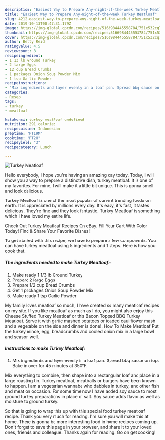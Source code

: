 ```yaml
---
description: "Easiest Way to Prepare Any-night-of-the-week Turkey Meatloaf"
title: "Easiest Way to Prepare Any-night-of-the-week Turkey Meatloaf"
slug: 4212-easiest-way-to-prepare-any-night-of-the-week-turkey-meatloaf
date: 2019-10-13T00:47:31.179Z
image: https://img-global.cpcdn.com/recipes/5166984445558784/751x532cq70/turkey-meatloaf-recipe-main-photo.jpg
thumbnail: https://img-global.cpcdn.com/recipes/5166984445558784/751x532cq70/turkey-meatloaf-recipe-main-photo.jpg
cover: https://img-global.cpcdn.com/recipes/5166984445558784/751x532cq70/turkey-meatloaf-recipe-main-photo.jpg
author: Betty Reid
ratingvalue: 4.5
reviewcount: 8
recipeingredient:
- 1 13 lb Ground Turkey
- 2 large Eggs
- 12 cup Bread Crumbs
- 1 packages Onion Soup Powder Mix
- 1 tsp Garlic Powder
recipeinstructions:
- "Mix ingredients and layer evenly in a loaf pan. Spread bbq sauce on top. Bake in over for 45 minutes at 350°F."
categories:
- Resep
tags:
- turkey
- meatloaf

katakunci: turkey meatloaf undefined
nutrition: 291 calories
recipecuisine: Indonesian
preptime: "PT19M"
cooktime: "PT2H"
recipeyield: "3"
recipecategory: Lunch

---
```



![Turkey Meatloaf](https://img-global.cpcdn.com/recipes/5166984445558784/751x532cq70/turkey-meatloaf-recipe-main-photo.jpg)

Hello everybody, I hope you're having an amazing day today. Today, I will show you a way to prepare a distinctive dish, turkey meatloaf. It is one of my favorites. For mine, I will make it a little bit unique. This is gonna smell and look delicious.

Turkey Meatloaf is one of the most popular of current trending foods on earth. It is appreciated by millions every day. It's easy, it's fast, it tastes delicious. They're fine and they look fantastic. Turkey Meatloaf is something which I have loved my entire life.

Check Out Turkey Meatloaf Recipes On eBay. Fill Your Cart With Color Today! Find &amp; Share Your Favorite Dishes!


To get started with this recipe, we have to prepare a few components. You can have turkey meatloaf using 5 ingredients and 1 steps. Here is how you cook that.

##### The ingredients needed to make Turkey Meatloaf::

1. Make ready 1 1/3 lb Ground Turkey
1. Prepare 2 large Eggs
1. Prepare 1/2 cup Bread Crumbs
1. Get 1 packages Onion Soup Powder Mix
1. Make ready 1 tsp Garlic Powder


My family loves meatloaf so much, I have created so many meatloaf recipes on my site. If you like meatloaf as much as I do, you might also enjoy this Cheese Stuffed Turkey Meatloaf or this Bacon Topped BBQ Turkey Meatloaf. Serve it with garlic mashed potatoes or loaded cauliflower mash and a vegetable on the side and dinner is done!. How To Make Meatloaf Put the turkey mince, egg, breadcrumbs and cooled onion mix in a large bowl and season well. 

##### Instructions to make Turkey Meatloaf:

1. Mix ingredients and layer evenly in a loaf pan. Spread bbq sauce on top. Bake in over for 45 minutes at 350°F.


Mix everything to combine, then shape into a rectangular loaf and place in a large roasting tin. Turkey meatloaf, meatballs or burgers have been known to happen. I am a vegetarian wannabe who dabbles in turkey, and other fish and meat on occasion. For some time now I have added soy sauce to most ground turkey preparations in place of salt. Soy sauce adds flavor as well as moisture to ground turkey. 

So that is going to wrap this up with this special food turkey meatloaf recipe. Thank you very much for reading. I'm sure you will make this at home. There is gonna be more interesting food in home recipes coming up. Don't forget to save this page in your browser, and share it to your loved ones, friends and colleague. Thanks again for reading. Go on get cooking!
